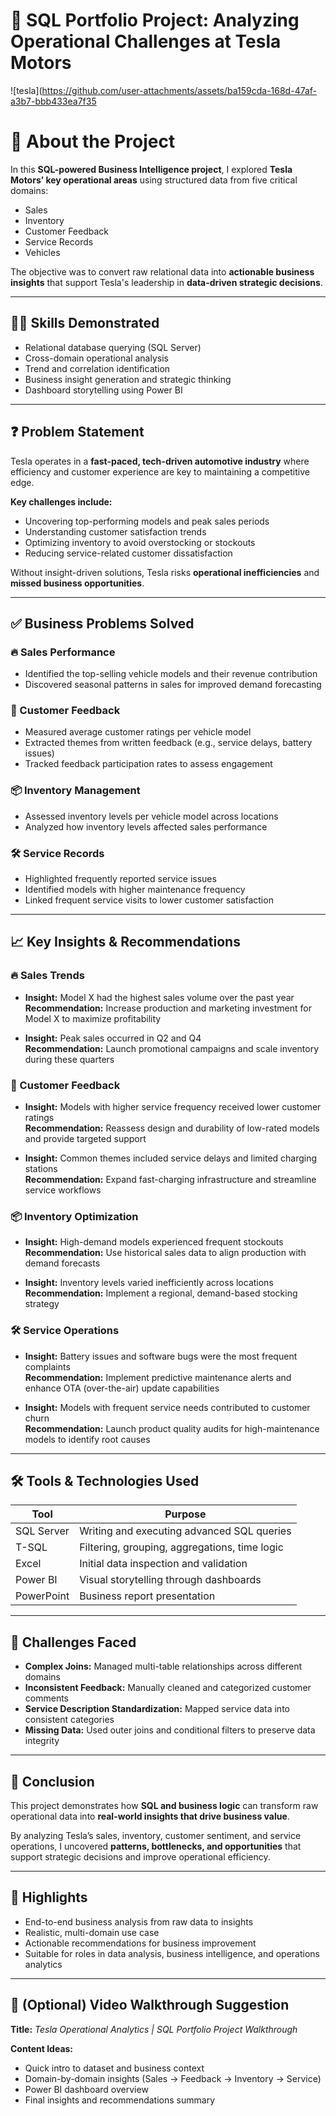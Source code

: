 # 🚗 SQL Portfolio Project: Analyzing Operational Challenges at Tesla Motors

![tesla](https://github.com/user-attachments/assets/ba159cda-168d-47af-a3b7-bbb433ea7f35

# 📘 About the Project

In this **SQL-powered Business Intelligence project**, I explored **Tesla Motors’ key operational areas** using structured data from five critical domains:

- Sales  
- Inventory  
- Customer Feedback  
- Service Records  
- Vehicles  

The objective was to convert raw relational data into **actionable business insights** that support Tesla's leadership in **data-driven strategic decisions**.

---

## 👨‍💻 Skills Demonstrated

- Relational database querying (SQL Server)  
- Cross-domain operational analysis  
- Trend and correlation identification  
- Business insight generation and strategic thinking  
- Dashboard storytelling using Power BI  

---

## ❓ Problem Statement

Tesla operates in a **fast-paced, tech-driven automotive industry** where efficiency and customer experience are key to maintaining a competitive edge.

**Key challenges include:**

- Uncovering top-performing models and peak sales periods  
- Understanding customer satisfaction trends  
- Optimizing inventory to avoid overstocking or stockouts  
- Reducing service-related customer dissatisfaction  

Without insight-driven solutions, Tesla risks **operational inefficiencies** and **missed business opportunities**.

---

## ✅ Business Problems Solved

### 🔥 Sales Performance
- Identified the top-selling vehicle models and their revenue contribution  
- Discovered seasonal patterns in sales for improved demand forecasting  

### 🧠 Customer Feedback
- Measured average customer ratings per vehicle model  
- Extracted themes from written feedback (e.g., service delays, battery issues)  
- Tracked feedback participation rates to assess engagement  

### 📦 Inventory Management
- Assessed inventory levels per vehicle model across locations  
- Analyzed how inventory levels affected sales performance  

### 🛠️ Service Records
- Highlighted frequently reported service issues  
- Identified models with higher maintenance frequency  
- Linked frequent service visits to lower customer satisfaction  

---

## 📈 Key Insights & Recommendations

### 🔥 Sales Trends
- **Insight:** Model X had the highest sales volume over the past year  
  **Recommendation:** Increase production and marketing investment for Model X to maximize profitability

- **Insight:** Peak sales occurred in Q2 and Q4  
  **Recommendation:** Launch promotional campaigns and scale inventory during these quarters

### 🧠 Customer Feedback
- **Insight:** Models with higher service frequency received lower customer ratings  
  **Recommendation:** Reassess design and durability of low-rated models and provide targeted support

- **Insight:** Common themes included service delays and limited charging stations  
  **Recommendation:** Expand fast-charging infrastructure and streamline service workflows

### 📦 Inventory Optimization
- **Insight:** High-demand models experienced frequent stockouts  
  **Recommendation:** Use historical sales data to align production with demand forecasts

- **Insight:** Inventory levels varied inefficiently across locations  
  **Recommendation:** Implement a regional, demand-based stocking strategy

### 🛠️ Service Operations
- **Insight:** Battery issues and software bugs were the most frequent complaints  
  **Recommendation:** Implement predictive maintenance alerts and enhance OTA (over-the-air) update capabilities

- **Insight:** Models with frequent service needs contributed to customer churn  
  **Recommendation:** Launch product quality audits for high-maintenance models to identify root causes

---

## 🛠️ Tools & Technologies Used

| Tool        | Purpose                                      |
|-------------|----------------------------------------------|
| SQL Server  | Writing and executing advanced SQL queries   |
| T-SQL       | Filtering, grouping, aggregations, time logic|
| Excel       | Initial data inspection and validation       |
| Power BI    | Visual storytelling through dashboards       |
| PowerPoint  | Business report presentation                 |

---

## 🧩 Challenges Faced

- **Complex Joins:** Managed multi-table relationships across different domains  
- **Inconsistent Feedback:** Manually cleaned and categorized customer comments  
- **Service Description Standardization:** Mapped service data into consistent categories  
- **Missing Data:** Used outer joins and conditional filters to preserve data integrity  

---

## 📌 Conclusion

This project demonstrates how **SQL and business logic** can transform raw operational data into **real-world insights that drive business value**.

By analyzing Tesla’s sales, inventory, customer sentiment, and service operations, I uncovered **patterns, bottlenecks, and opportunities** that support strategic decisions and improve operational efficiency.

---

## 🚀 Highlights

- End-to-end business analysis from raw data to insights  
- Realistic, multi-domain use case  
- Actionable recommendations for business improvement  
- Suitable for roles in data analysis, business intelligence, and operations analytics  

---

## 🎥 (Optional) Video Walkthrough Suggestion

**Title:** _Tesla Operational Analytics | SQL Portfolio Project Walkthrough_

**Content Ideas:**
- Quick intro to dataset and business context  
- Domain-by-domain insights (Sales → Feedback → Inventory → Service)  
- Power BI dashboard overview  
- Final insights and recommendations summary



